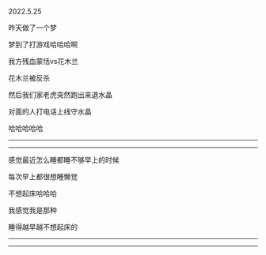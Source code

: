 2022.5.25

昨天做了一个梦

梦到了打游戏哈哈哈啊

我方残血蒙恬vs花木兰

花木兰被反杀

然后我们家老虎突然跑出来退水晶

对面的人打电话上线守水晶

哈哈哈哈哈

----------

-----------------

感觉最近怎么睡都睡不够早上的时候

每次早上都很想睡懒觉

不想起床哈哈哈

我感觉我是那种

睡得越早越不想起床的

-------

--------

